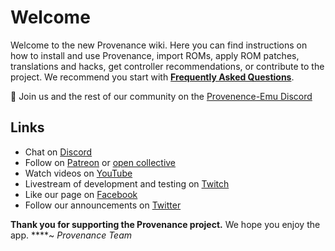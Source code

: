 # Welcome

Welcome to the new Provenance wiki. Here you can find instructions on how to install and use Provenance, import ROMs, apply ROM patches, translations and hacks, get controller recommendations, or contribute to the project. We recommend you start with [**Frequently Asked Questions**](faqs.md).

💬 Join us and the rest of our community on the [Provenence-Emu Discord](https://discord.gg/4TK7PU5)

## Links

* Chat on [Discord](https://discord.gg/4TK7PU5)
* Follow on [Patreon](https://www.patreon.com/provenance) or [open collective](https://opencollective.com/provenanceemu)
* Watch videos on [YouTube](https://www.patreon.com/provenance)
* Livestream of development and testing on [Twitch](https://www.twitch.tv/joemattiello)
* Like our page on [Facebook](https://www.facebook.com/provenance.emu)
* Follow our announcements on [Twitter](https://twitter.com/provenanceapp)

**Thank you for supporting the Provenance project.** We hope you enjoy the app.
****~ _Provenance Team_
